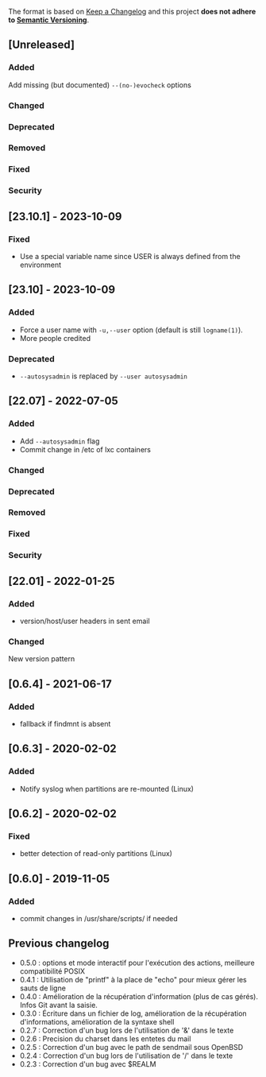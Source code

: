 The format is based on [Keep a Changelog](http://keepachangelog.com/en/1.0.0/)
and this project **does not adhere to [Semantic Versioning](http://semver.org/spec/v2.0.0.html)**.

## [Unreleased]

### Added

Add missing (but documented) `--(no-)evocheck` options

### Changed

### Deprecated

### Removed

### Fixed

### Security

## [23.10.1] - 2023-10-09

### Fixed

* Use a special variable name since USER is always defined from the environment

## [23.10] - 2023-10-09

### Added

* Force a user name with `-u,--user` option (default is still `logname(1)`).
* More people credited

### Deprecated

* `--autosysadmin` is replaced by `--user autosysadmin`



## [22.07] - 2022-07-05

### Added

* Add `--autosysadmin` flag
* Commit change in /etc of lxc containers

### Changed

### Deprecated

### Removed

### Fixed

### Security

## [22.01] - 2022-01-25

### Added

* version/host/user headers in sent email

### Changed

New version pattern

## [0.6.4] - 2021-06-17

### Added

* fallback if findmnt is absent

## [0.6.3] - 2020-02-02

### Added

* Notify syslog when partitions are re-mounted (Linux)

## [0.6.2] - 2020-02-02

### Fixed

* better detection of read-only partitions (Linux)

## [0.6.0] - 2019-11-05

### Added

* commit changes in /usr/share/scripts/ if needed

## Previous changelog

* 0.5.0 : options et mode interactif pour l'exécution des actions, meilleure compatibilité POSIX
* 0.4.1 : Utilisation de "printf" à la place de "echo" pour mieux gérer les sauts de ligne
* 0.4.0 : Amélioration de la récupération d'information (plus de cas gérés). Infos Git avant la saisie.
* 0.3.0 : Écriture dans un fichier de log, amélioration de la récupération d'informations, amélioration de la syntaxe shell
* 0.2.7 : Correction d'un bug lors de l'utilisation de '&' dans le texte
* 0.2.6 : Precision du charset dans les entetes du mail
* 0.2.5 : Correction d'un bug avec le path de sendmail sous OpenBSD
* 0.2.4 : Correction d'un bug lors de l'utilisation de '/' dans le texte
* 0.2.3 : Correction d'un bug avec $REALM
